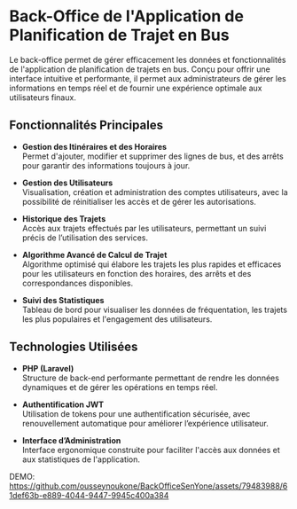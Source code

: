 # Back-Office de l'Application de Planification de Trajet en Bus

Le back-office permet de gérer efficacement les données et fonctionnalités de l'application de planification de trajets en bus. Conçu pour offrir une interface intuitive et performante, il permet aux administrateurs de gérer les informations en temps réel et de fournir une expérience optimale aux utilisateurs finaux.

## Fonctionnalités Principales

- **Gestion des Itinéraires et des Horaires**  
  Permet d'ajouter, modifier et supprimer des lignes de bus, et des arrêts  pour garantir des informations toujours à jour.

- **Gestion des Utilisateurs**  
  Visualisation, création et administration des comptes utilisateurs, avec la possibilité de réinitialiser les accès et de gérer les autorisations.

- **Historique des Trajets**  
  Accès aux trajets effectués par les utilisateurs, permettant un suivi précis de l’utilisation des services.
  
- **Algorithme Avancé de Calcul de Trajet**  
  Algorithme optimisé qui élabore les trajets les plus rapides et efficaces pour les utilisateurs en fonction des horaires, des arrêts et des correspondances disponibles.


- **Suivi des Statistiques**  
  Tableau de bord pour visualiser les données de fréquentation, les trajets les plus populaires et l'engagement des utilisateurs.

## Technologies Utilisées

- **PHP (Laravel)**  
  Structure de back-end performante permettant de rendre les données dynamiques et de gérer les opérations en temps réel.

- **Authentification JWT**  
  Utilisation de tokens pour une authentification sécurisée, avec renouvellement automatique pour améliorer l’expérience utilisateur.

- **Interface d’Administration**  
  Interface ergonomique construite pour faciliter l'accès aux données et aux statistiques de l'application.
  
DEMO:
https://github.com/ousseynoukone/BackOfficeSenYone/assets/79483988/61def63b-e889-4044-9447-9945c400a384

